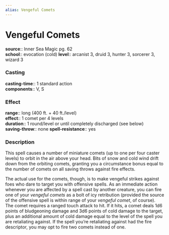 ```yaml
---
alias: Vengeful Comets
---
```


# Vengeful Comets 

**source**:: Inner Sea Magic pg. 62  
**school**:: evocation (cold)
**level**:: arcanist 3, druid 3, hunter 3, sorcerer 3, wizard 3

### Casting 

**casting-time**:: 1 standard action  
**components**:: V, S

### Effect 

**range**:: long (400 ft. + 40 ft./level)  
**effect**:: 1 comet per 4 levels  
**duration**:: 1 round/level or until completely discharged (see below)  
**saving-throw**:: none
**spell-resistance**:: yes

### Description 

This spell causes a number of miniature comets (up to one per four caster levels) to orbit in the air above your head. Bits of snow and cold wind drift down from the orbiting comets, granting you a circumstance bonus equal to the number of comets on all saving throws against fire effects.  
  
The actual use for the comets, though, is to make vengeful strikes against foes who dare to target you with offensive spells. As an immediate action whenever you are affected by a spell cast by another creature, you can fire one of your *vengeful comets* as a bolt of icy retribution (provided the source of the offensive spell is within range of your *vengeful comet*, of course). The comet requires a ranged touch attack to hit. If it hits, a comet deals 1d6 points of bludgeoning damage and 3d6 points of cold damage to the target, plus an additional amount of cold damage equal to the level of the spell you are retaliating against. If the spell you’re retaliating against had the fire descriptor, you may opt to fire two comets instead of one.
